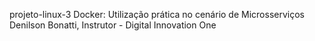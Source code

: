 projeto-linux-3
Docker: Utilização prática no cenário de Microsserviços Denilson Bonatti, Instrutor - Digital Innovation One
